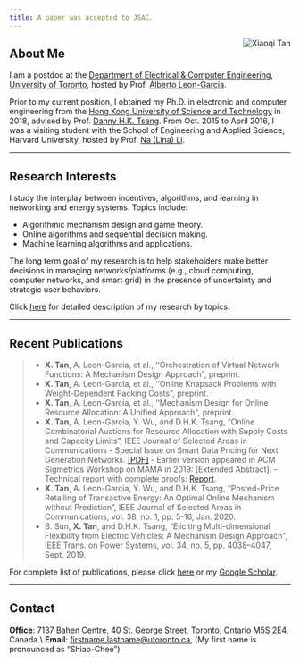```yaml
---
title: A paper was accepted to JSAC.
---
```



[<img src="/img/xiaoqi.png" style="max-width:17%;min-width:60px;float:right" alt="Xiaoqi Tan" />](https://xiaoqitan.org)

## About Me

I am a postdoc at the [Department of Electrical & Computer Engineering](https://www.ece.utoronto.ca), [University of Toronto](https://utoronto.ca), hosted by Prof. [Alberto Leon-Garcia](https://www.nal.utoronto.ca/).  

Prior to my current position, I obtained my Ph.D. in electronic and computer engineering from the [Hong Kong University of Science and Technology](https://www.ust.hk/) in 2018, advised by Prof. [Danny H.K. Tsang](https://eetsang.home.ece.ust.hk/).  From Oct. 2015 to April 2016, I was a visiting student with the School of Engineering and Applied Science, Harvard University, hosted by Prof. [Na (Lina) Li](https://nali.seas.harvard.edu/).


---
## Research Interests

I study the interplay between incentives, algorithms, and learning in networking and energy systems. Topics include:

- Algorithmic mechanism design and game theory.
- Online algorithms and sequential decision making.
- Machine learning algorithms and applications.

The long term goal of my research is to help stakeholders make better decisions in managing networks/platforms (e.g., cloud computing, computer networks, and smart grid) in the presence of uncertainty and strategic user behaviors. 

Click [here](/research)  for detailed description of my research by topics.

---
## Recent Publications
> - **X. Tan**, A. Leon-Garcia, et al., ‘‘Orchestration of Virtual Network Functions: A Mechanism Design Approach", preprint.
> - **X. Tan**, A. Leon-Garcia, et al., ‘‘Online Knapsack Problems with Weight-Dependent Packing Costs", preprint.
> - **X. Tan**, A. Leon-Garcia, et al., ‘‘Mechanism Design for Online Resource Allocation: A Unified Approach", preprint.
> - **X. Tan**, A. Leon-Garcia, Y. Wu, and D.H.K. Tsang, “Online Combinatorial Auctions for Resource Allocation with Supply Costs and Capacity Limits”, IEEE Journal of Selected Areas in Communications - Special Issue on Smart Data Pricing for Next Generation Networks. [[PDF]](/papers/OCA-JSAC-2020.pdf)
    - Earlier version appeared in ACM Sigmetrics Workshop on MAMA in 2019: [Extended Abstract].
    - Technical report with complete proofs: [Report](/files/pdf). 
> - **X. Tan**, A. Leon-Garcia, Y. Wu, and D.H.K. Tsang, “Posted-Price Retailing of Transactive Energy: An Optimal Online Mechanism without Prediction”, IEEE Journal of Selected Areas in Communications, vol. 38, no. 1, pp. 5-16, Jan. 2020.
> - B. Sun, **X. Tan**, and D.H.K. Tsang, “Eliciting Multi-dimensional Flexibility from Electric Vehicles: A Mechanism Design Approach”, IEEE Trans. on Power Systems, vol. 34, no. 5, pp. 4038–4047, Sept. 2019.

For complete list of publications, please click [here](/publications) or my [Google Scholar](https://scholar.google.com/citations?user=drR_WcAAAAAJ&hl=en/).

---
## Contact
 
**Office**: 7137 Bahen Centre, 40 St. George Street, Toronto, Ontario M5S 2E4, Canada.\\
**Email**: firstname.lastname@utoronto.ca, (My first name is pronounced as “Shiao-Chee”)

